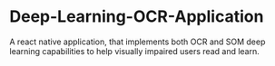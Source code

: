 # Deep-Learning-OCR-Application
A react native application, that implements both OCR and SOM deep learning capabilities to help visually impaired users read and learn. 
